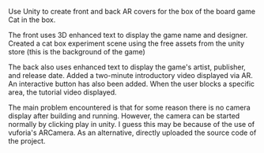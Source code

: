 Use Unity to create front and back AR covers for the box of the board game Cat in the box.

The front uses 3D enhanced text to display the game name and designer. Created a cat box experiment scene using the free assets from the unity store (this is the background of the game)

The back also uses enhanced text to display the game's artist, publisher, and release date. Added a two-minute introductory video displayed via AR. An interactive button has also been added. When the user blocks a specific area, the tutorial video displayed.

The main problem encountered is that for some reason there is no camera display after building and running. However, the camera can be started normally by clicking play in unity. I guess this may be because of the use of vuforia's ARCamera. As an alternative, directly uploaded the source code of the project.
